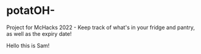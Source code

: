 # potatOH-
Project for McHacks 2022 - Keep track of what's in your fridge and pantry, as well as the expiry date!

Hello this is Sam! 